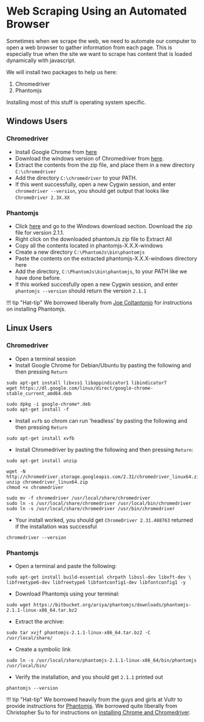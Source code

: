 # Web Scraping Using an Automated Browser

Sometimes when we scrape the web, we need to automate our computer to open a web browser to gather information from each page.
This is especially true when the site we want to scrape has content that is loaded dynamically with javascript.

We will install two packages to help us here:

1.  Chromedriver
2.  Phantomjs

Installing most of this stuff is operating system specific.

## Windows Users

### Chromedriver

*   Install Google Chrome from [here](https://www.google.com/chrome/browser/desktop/index.html)
*   Download the windows version of Chromedriver from [here](https://chromedriver.storage.googleapis.com/index.html?path=2.31/).
*   Extract the contents from the zip file, and place them in a new directory `C:\chromedriver`
*   Add the directory `C:\chromedriver` to your PATH.
*   If this went successfully, open a new Cygwin session, and enter `chromedriver --version`, you should get output that looks like `ChromeDriver 2.3X.XX`


### Phantomjs

*   Click [here](http://phantomjs.org/download.html) and go to the Windows download section. Download the zip file for version 2.1.1.
*   Right click on the downloaded phantomJs zip file to Extract All
*   Copy all the contents located in phantomjs-X.X.X-windows
*   Create a new directory `C:\PhantomJs\bin\phantomjs`
*   Paste the contents on the extracted phantomjs-X.X.X-windows directory here
*   Add the directory, `C:\PhantomJs\bin\phantomjs`, to your PATH like we have done before.
*   If this worked succesfully open a new Cygwin session, and enter `phantomjs --version` should return the version `2.1.1`


!!! tip "Hat-tip"
    We borrowed liberally from [Joe Coltantonio](https://www.joecolantonio.com/2014/10/14/how-to-install-phantomjs/) for instructions on installing Phantomjs.


## Linux Users

### Chromedriver

*   Open a terminal session
*   Install Google Chrome for Debian/Ubuntu by pasting the following and then pressing `Return`
```
sudo apt-get install libxss1 libappindicator1 libindicator7
wget https://dl.google.com/linux/direct/google-chrome-stable_current_amd64.deb

sudo dpkg -i google-chrome*.deb
sudo apt-get install -f
```
*   Install `xvfb` so chrom can run 'headless' by pasting the following and then pressing `Return`
```
sudo apt-get install xvfb
```
*   Install Chromedriver by pasting the following and then pressing `Return`:
```
sudo apt-get install unzip

wget -N http://chromedriver.storage.googleapis.com/2.31/chromedriver_linux64.zip
unzip chromedriver_linux64.zip
chmod +x chromedriver

sudo mv -f chromedriver /usr/local/share/chromedriver
sudo ln -s /usr/local/share/chromedriver /usr/local/bin/chromedriver
sudo ln -s /usr/local/share/chromedriver /usr/bin/chromedriver
```
*   Your install worked, you should get `ChromeDriver 2.31.488763` returned if the installation was successful
```
chromedriver --version
```

### Phantomjs

*   Open a terminal and paste the following:
```
sudo apt-get install build-essential chrpath libssl-dev libxft-dev \
libfreetype6-dev libfreetype6 libfontconfig1-dev libfontconfig1 -y
```
*   Download Phantomjs using your terminal:
```
sudo wget https://bitbucket.org/ariya/phantomjs/downloads/phantomjs-2.1.1-linux-x86_64.tar.bz2
```
*   Extract the archive:
```
sudo tar xvjf phantomjs-2.1.1-linux-x86_64.tar.bz2 -C /usr/local/share/
```
*   Create a symbolic link
```
sudo ln -s /usr/local/share/phantomjs-2.1.1-linux-x86_64/bin/phantomjs /usr/local/bin/
```
*   Verify the installation, and you should get `2.1.1` printed out
```
phantomjs --version
```

!!! tip "Hat-tip"
    We borrowed heavily from the guys and girls at Vultr to provide instructions for [Phantomjs](https://www.vultr.com/docs/how-to-install-phantomjs-on-ubuntu-16-04).
    We borrowed quite liberally from Christopher Su to for instructions on [installing Chrome and Chromedriver](https://christopher.su/2015/selenium-chromedriver-ubuntu/).
